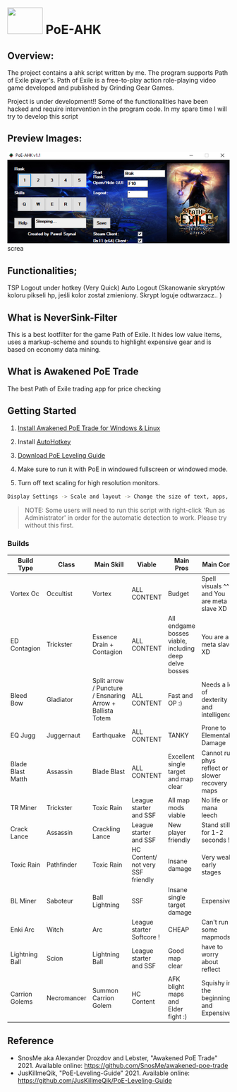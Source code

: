  #   <img src="https://www.pngitem.com/pimgs/m/474-4742975_path-of-exile-logo-path-of-exile-icon.png" alt="" data-canonical-src="https://www.pngitem.com/pimgs/m/474-4742975_path-of-exile-logo-path-of-exile-icon.png" width="80" height="60" />  PoE-AHK
 
 
## Overview:

The project contains a ahk script written by me. The program supports Path of Exile player's. Path of Exile is a free-to-play action role-playing video game developed and published by Grinding Gear Games. 

Project is under development!! 
Some of the functionalities have been hacked and require intervention in the program code. In my spare time I will try to develop this script


## Preview Images:

![Screenshot](screenshots/screenshot_v1.1.png?raw=true "Preview welcome screen")screa

## Functionalities;

TSP Logout under hotkey (Very Quick)
Auto Logout (Skanowanie skryptów koloru pikseli hp, jeśli kolor został zmieniony. Skrypt loguje odtwarzacz.. )

## What is NeverSink-Filter

This is a best lootfilter for the game Path of Exile. It hides low value items, uses a markup-scheme and sounds to highlight expensive gear and is based on economy data mining.

## What is Awakened PoE Trade

The best Path of Exile trading app for price checking

## Getting Started

1. [Install Awakened PoE Trade for Windows & Linux](https://snosme.github.io/awakened-poe-trade/download) 

2. Install [AutoHotkey](https://www.autohotkey.com/) 

3. [Download PoE Leveling Guide](https://github.com/JusKillmeQik/PoE-Leveling-Guide)   

4. Make sure to run it with PoE in windowed fullscreen or windowed mode. 

5. Turn off text scaling for high resolution monitors.

```bash
Display Settings -> Scale and layout -> Change the size of text, apps, and other items -> 100% (Recommended)
```

>NOTE: Some users will need to run this script with right-click 'Run as Administrator' in order for the automatic detection to work. Please try without this first.

### Builds 

| Build Type | Class | Main Skill | Viable | Main Pros | Main Cons | League | 
| --- | --- | --- | --- | --- | --- | --- |
| Vortex Oc | Occultist  | Vortex  |  ALL CONTENT | Budget | Spell visuals ^^ and You are meta slave XD| 3.13 |
| ED Contagion | Trickster  | Essence Drain + Contagion | ALL CONTENT| All endgame bosses viable, including deep delve bosses | You are a meta slave XD| 3.13 |
| Bleed Bow | Gladiator  | Split arrow / Puncture / Ensnaring Arrow + Ballista Totem |  ALL CONTENT  | Fast and OP :) | Needs a lot of dexterity and intelligence | 3.13 |
| EQ Jugg | Juggernaut | Earthquake  | ALL CONTENT | TANKY | Prone to Elemental Damage |3.13 | 
| Blade Blast Matth | Assassin | Blade Blast | ALL CONTENT | Excellent single target and map clear | Cannot run phys reflect or slower recovery maps |3.13 |
| TR Miner | Trickster | Toxic Rain |  League starter and SSF | All map mods viable | No life or mana leech | 3.12 |
| Crack Lance | Assassin | Crackling Lance|  League starter and SSF| New player friendly | Stand still for 1-2 seconds ! | 3.12 |
| Toxic Rain | Pathfinder | Toxic Rain | HC Content/ not very SSF friendly |  Insane damage | Very weak early stages |3.13 | 
| BL Miner | Saboteur  | Ball Lightning | SSF | Insane single target damage | Expensive  | 3.12 | 
| Enki Arc | Witch  | Arc | League starter Softcore ! | CHEAP | Can't run some mapmods | 3.13 |
| Lightning Ball | Scion | Lightning Ball | League starter and SSF| Good map clear | have to worry about reflect | 3.13 |
| Carrion Golems | Necromancer | Summon Carrion Golem | HC Content | AFK blight maps and Elder fight :) | Squishy in the beginning and Expensive |3.13 | 



## Reference 

- SnosMe aka Alexander Drozdov and  Lebster, "Awakened PoE Trade" 2021. Available online: https://github.com/SnosMe/awakened-poe-trade
- JusKillmeQik, "PoE-Leveling-Guide" 2021. Available online: https://github.com/JusKillmeQik/PoE-Leveling-Guide
